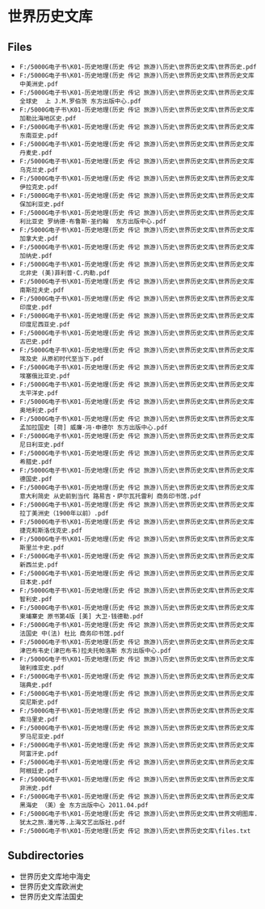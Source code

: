 # 世界历史文库

## Files

- `F:/5000G电子书\K01-历史地理(历史 传记 旅游)\历史\世界历史文库\世界历史.pdf`
- `F:/5000G电子书\K01-历史地理(历史 传记 旅游)\历史\世界历史文库\世界历史文库  中美洲史.pdf`
- `F:/5000G电子书\K01-历史地理(历史 传记 旅游)\历史\世界历史文库\世界历史文库  全球史  上 J.M.罗伯茨 东方出版中心.pdf`
- `F:/5000G电子书\K01-历史地理(历史 传记 旅游)\历史\世界历史文库\世界历史文库  加勒比海地区史.pdf`
- `F:/5000G电子书\K01-历史地理(历史 传记 旅游)\历史\世界历史文库\世界历史文库 东南亚史.pdf`
- `F:/5000G电子书\K01-历史地理(历史 传记 旅游)\历史\世界历史文库\世界历史文库 丹麦史.pdf`
- `F:/5000G电子书\K01-历史地理(历史 传记 旅游)\历史\世界历史文库\世界历史文库 乌克兰史.pdf`
- `F:/5000G电子书\K01-历史地理(历史 传记 旅游)\历史\世界历史文库\世界历史文库 伊拉克史.pdf`
- `F:/5000G电子书\K01-历史地理(历史 传记 旅游)\历史\世界历史文库\世界历史文库 保加利亚史.pdf`
- `F:/5000G电子书\K01-历史地理(历史 传记 旅游)\历史\世界历史文库\世界历史文库 利比亚史 罗纳德·布鲁斯·圣约翰  东方出版中心.pdf`
- `F:/5000G电子书\K01-历史地理(历史 传记 旅游)\历史\世界历史文库\世界历史文库 加拿大史.pdf`
- `F:/5000G电子书\K01-历史地理(历史 传记 旅游)\历史\世界历史文库\世界历史文库 加纳史.pdf`
- `F:/5000G电子书\K01-历史地理(历史 传记 旅游)\历史\世界历史文库\世界历史文库 北非史 (美)菲利普·C.内勒.pdf`
- `F:/5000G电子书\K01-历史地理(历史 传记 旅游)\历史\世界历史文库\世界历史文库 南斯拉夫史.pdf`
- `F:/5000G电子书\K01-历史地理(历史 传记 旅游)\历史\世界历史文库\世界历史文库 印度史.pdf`
- `F:/5000G电子书\K01-历史地理(历史 传记 旅游)\历史\世界历史文库\世界历史文库 印度尼西亚史.pdf`
- `F:/5000G电子书\K01-历史地理(历史 传记 旅游)\历史\世界历史文库\世界历史文库 古巴史.pdf`
- `F:/5000G电子书\K01-历史地理(历史 传记 旅游)\历史\世界历史文库\世界历史文库 埃及史 从原初时代至当下.pdf`
- `F:/5000G电子书\K01-历史地理(历史 传记 旅游)\历史\世界历史文库\世界历史文库 埃塞俄比亚史.pdf`
- `F:/5000G电子书\K01-历史地理(历史 传记 旅游)\历史\世界历史文库\世界历史文库 太平洋史.pdf`
- `F:/5000G电子书\K01-历史地理(历史 传记 旅游)\历史\世界历史文库\世界历史文库 奥地利史.pdf`
- `F:/5000G电子书\K01-历史地理(历史 传记 旅游)\历史\世界历史文库\世界历史文库 孟加拉国史 [荷] 威廉·冯·申德尔 东方出版中心.pdf`
- `F:/5000G电子书\K01-历史地理(历史 传记 旅游)\历史\世界历史文库\世界历史文库 尼日利亚史.pdf`
- `F:/5000G电子书\K01-历史地理(历史 传记 旅游)\历史\世界历史文库\世界历史文库 希腊史.pdf`
- `F:/5000G电子书\K01-历史地理(历史 传记 旅游)\历史\世界历史文库\世界历史文库 德国史.pdf`
- `F:/5000G电子书\K01-历史地理(历史 传记 旅游)\历史\世界历史文库\世界历史文库 意大利简史 从史前到当代 路易吉・萨尔瓦托雷利 商务印书馆.pdf`
- `F:/5000G电子书\K01-历史地理(历史 传记 旅游)\历史\世界历史文库\世界历史文库 拉丁美洲史（1900年以前）.pdf`
- `F:/5000G电子书\K01-历史地理(历史 传记 旅游)\历史\世界历史文库\世界历史文库 捷克和斯洛伐克史.pdf`
- `F:/5000G电子书\K01-历史地理(历史 传记 旅游)\历史\世界历史文库\世界历史文库 斯里兰卡史.pdf`
- `F:/5000G电子书\K01-历史地理(历史 传记 旅游)\历史\世界历史文库\世界历史文库 新西兰史.pdf`
- `F:/5000G电子书\K01-历史地理(历史 传记 旅游)\历史\世界历史文库\世界历史文库 日本史.pdf`
- `F:/5000G电子书\K01-历史地理(历史 传记 旅游)\历史\世界历史文库\世界历史文库 智利史.pdf`
- `F:/5000G电子书\K01-历史地理(历史 传记 旅游)\历史\世界历史文库\世界历史文库 柬埔寨史 原书第4版 [美] 大卫·钱德勒.pdf`
- `F:/5000G电子书\K01-历史地理(历史 传记 旅游)\历史\世界历史文库\世界历史文库 法国史 中(法) 杜比 商务印书馆.pdf`
- `F:/5000G电子书\K01-历史地理(历史 传记 旅游)\历史\世界历史文库\世界历史文库 津巴布韦史(津巴布韦)拉夫托帕洛斯 东方出版中心.pdf`
- `F:/5000G电子书\K01-历史地理(历史 传记 旅游)\历史\世界历史文库\世界历史文库 玻利维亚史.pdf`
- `F:/5000G电子书\K01-历史地理(历史 传记 旅游)\历史\世界历史文库\世界历史文库 瑞典史.pdf`
- `F:/5000G电子书\K01-历史地理(历史 传记 旅游)\历史\世界历史文库\世界历史文库 突尼斯史.pdf`
- `F:/5000G电子书\K01-历史地理(历史 传记 旅游)\历史\世界历史文库\世界历史文库 索马里史.pdf`
- `F:/5000G电子书\K01-历史地理(历史 传记 旅游)\历史\世界历史文库\世界历史文库 罗马尼亚史.pdf`
- `F:/5000G电子书\K01-历史地理(历史 传记 旅游)\历史\世界历史文库\世界历史文库 阿富汗史.pdf`
- `F:/5000G电子书\K01-历史地理(历史 传记 旅游)\历史\世界历史文库\世界历史文库 阿根廷史.pdf`
- `F:/5000G电子书\K01-历史地理(历史 传记 旅游)\历史\世界历史文库\世界历史文库 非洲史.pdf`
- `F:/5000G电子书\K01-历史地理(历史 传记 旅游)\历史\世界历史文库\世界历史文库 黑海史 （美）金 东方出版中心 2011.04.pdf`
- `F:/5000G电子书\K01-历史地理(历史 传记 旅游)\历史\世界历史文库\世界文明图库.犹太之旅.潘光等.上海文艺出版社.pdf`
- `F:/5000G电子书\K01-历史地理(历史 传记 旅游)\历史\世界历史文库\files.txt`

## Subdirectories

- 世界历史文库地中海史
- 世界历史文库欧洲史
- 世界历史文库法国史
